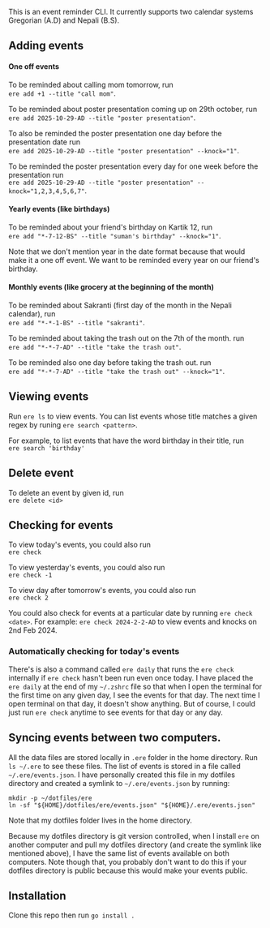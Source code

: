 This is an event reminder CLI. It currently supports two calendar systems
Gregorian (A.D) and Nepali (B.S).

## Adding events

#### One off events

To be reminded about calling mom tomorrow, run\
`ere add +1 --title "call mom"`.

To be reminded about poster presentation coming up on 29th october, run\
`ere add 2025-10-29-AD --title "poster presentation"`.

To also be reminded the poster presentation one day before the presentation date
run\
`ere add 2025-10-29-AD --title "poster presentation" --knock="1"`.

To be reminded the poster presentation every day for one week before the
presentation run\
`ere add 2025-10-29-AD --title "poster presentation" --knock="1,2,3,4,5,6,7"`.

#### Yearly events (like birthdays)

To be reminded about your friend's birthday on Kartik 12, run\
`ere add "*-7-12-BS" --title "suman's birthday" --knock="1"`.

Note that we don't mention year in the date format because that would make it a
one off event. We want to be reminded every year on our friend's birthday.

#### Monthly events (like grocery at the beginning of the month)

To be reminded about Sakranti (first day of the month in the Nepali calendar),
run\
`ere add "*-*-1-BS" --title "sakranti"`.

To be reminded about taking the trash out on the 7th of the month. run\
`ere add "*-*-7-AD" --title "take the trash out"`.

To be reminded also one day before taking the trash out. run\
`ere add "*-*-7-AD" --title "take the trash out" --knock="1"`.

## Viewing events

Run `ere ls` to view events. You can list events whose title matches a given
regex by runing `ere search <pattern>`.

For example, to list events that have the word birthday in their title, run\
`ere search 'birthday'`

## Delete event

To delete an event by given id, run\
`ere delete <id>`

## Checking for events

To view today's events, you could also run\
`ere check`

To view yesterday's events, you could also run\
`ere check -1`

To view day after tomorrow's events, you could also run\
`ere check 2`

You could also check for events at a particular date by running
`ere check <date>`. For example: `ere check 2024-2-2-AD` to view events and
knocks on 2nd Feb 2024.

### Automatically checking for today's events

There's is also a command called `ere daily` that runs the `ere check`
internally if `ere check` hasn't been run even once today. I have placed the
`ere daily` at the end of my `~/.zshrc` file so that when I open the terminal
for the first time on any given day, I see the events for that day. The next
time I open terminal on that day, it doesn't show anything. But of course, I
could just run `ere check` anytime to see events for that day or any day.

## Syncing events between two computers.

All the data files are stored locally in `.ere` folder in the home directory.
Run `ls ~/.ere` to see these files. The list of events is stored in a file
called `~/.ere/events.json`. I have personally created this file in my dotfiles
directory and created a symlink to `~/.ere/events.json` by running:

```
mkdir -p ~/dotfiles/ere
ln -sf "${HOME}/dotfiles/ere/events.json" "${HOME}/.ere/events.json"
```

Note that my dotfiles folder lives in the home directory.

Because my dotfiles directory is git version controlled, when I install `ere` on
another computer and pull my dotfiles directory (and create the symlink like
mentioned above), I have the same list of events available on both computers.
Note though that, you probably don't want to do this if your dotfiles directory
is public because this would make your events public.

## Installation

Clone this repo then run `go install .`
